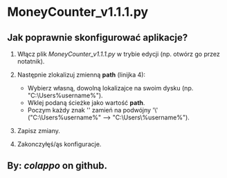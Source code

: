 # MoneyCounter_v1.1.1.py


## Jak poprawnie skonfigurować aplikacje?

1. Włącz plik *MoneyCounter_v1.1.1.py* w trybie edycji (np. otwórz go przez notatnik).

2. Następnie zlokalizuj zmienną **path** (linijka 4):
    - Wybierz własną, dowolną lokalizajce na swoim dysku (np. "C:\Users\%username%").
    - Wklej podaną ścieżke jako wartość **path**.
    - Poczym każdy znak '\' zamień na podwójny '\\' ("C:\Users\%username%" --> "C:\\Users\\%username%").

3. Zapisz zmiany.

4. Zakonczyłęś/ąs konfiguracje.

## By: ***colappo*** on github.
